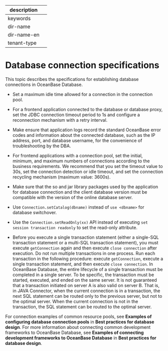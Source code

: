|description||
|---|---|
|keywords||
|dir-name||
|dir-name-en||
|tenant-type||

# Database connection specifications

This topic describes the specifications for establishing database connections in OceanBase Database.

* Set a maximum idle time allowed for a connection in the connection pool.

* For a frontend application connected to the database or database proxy, set the JDBC connection timeout period to 1s and configure a reconnection mechanism with a retry interval.

* Make ensure that application logs record the standard OceanBase error codes and information about the connected database, such as the IP address, port, and database username, for the convenience of troubleshooting by the DBA.

* For frontend applications with a connection pool, set the initial, minimum, and maximum numbers of connections according to the business requirements. We recommend that you set the timeout value to 30s, set the connection detection or idle timeout, and set the connection recycling mechanism (maximum value: 3600s).

* Make sure that the so and jar library packages used by the application for database connection and the client database version must be compatible with the version of the online database server.

* Use `Connection.setCatalog(dbname)` instead of `use <dbname>` for database switchover.

* Use the `Connection.setReadOnly(xx)` API instead of executing `set session transaction readonly` to set the read-only attribute.

* Before you execute a single transaction statement (either a single-SQL transaction statement or a multi-SQL transaction statement), you must execute `getConnection` again and then execute `close connection` after execution. Do not run multiple transactions in one process. Run each transaction in the following procedure: execute `getConnection`, execute a single transaction statement, and then execute `close connection`. In OceanBase Database, the entire lifecycle of a single transaction must be completed in a single server. To be specific, the transaction must be started, executed, and ended on the same server. It is not guaranteed that a transaction initiated on server A is also valid on server B. That is, in JAVA Connector, when the current connection is in a transaction, the next SQL statement can be routed only to the previous server, but not to the optimal server. When the current connection is not in the transaction, the SQL statement can be routed to the optimal server.

For connection examples of common resource pools, see **Examples of configuring database connection pools** in **Best practices for database design**. For more information about connecting common development frameworks to OceanBase Database, see **Examples of connecting development frameworks to OceanBase Database** in **Best practices for database design**.
